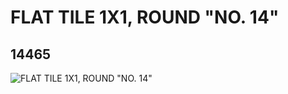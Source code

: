 # FLAT TILE 1X1, ROUND "NO. 14"
## 14465
![FLAT TILE 1X1, ROUND "NO. 14"](https://lc-www-live-s.legocdn.com/media/bricks/5/2/6039771.jpg)